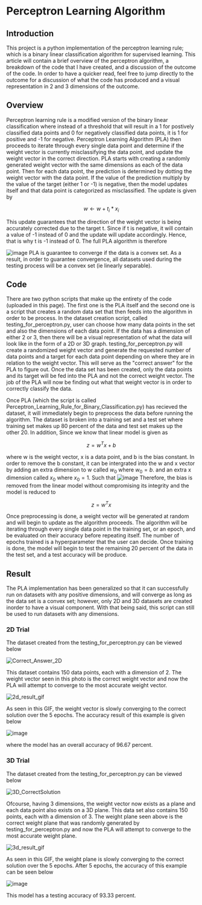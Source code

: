 # Perceptron Learning Algorithm

## Introduction
This project is a python implementation of the perceptron learning rule; which is a binary linear classification algorithm for supervised learning. This article will contain a brief overview of the perceptron algorithm, a breakdown of the code that I have created, and a discussion of the outcome of the code. In order to have a quicker read, feel free to jump directly to the outcome for a discussion of what the code has produced and a visual representation in 2 and 3 dimensions of the outcome.

## Overview
Perceptron learning rule is a modified version of the binary linear classification where instead of a threshold that will result in a 1 for postively classified data points and 0 for negatively classified data points, it is 1 for positive and -1 for negative. Perceptron Learning Algorithm (PLA) then proceeds to iterate through every single data point and determine if the weight vector is currently misclassifying the data point, and update the weight vector in the correct direction. PLA starts with creating a randomly generated weight vector with the same dimensions as each of the data point. Then for each data point, the prediction is determined by dotting the weight vector with the data point. If the value of the prediction multiply by the value of the target (either 1 or -1) is negative, then the model updates itself and that data point is categorized as misclassified. The update is given by

$$w \leftarrow w + t_i*x_i$$

This update guarantees that the direction of the weight vector is being accurately corrected due to the target t. Since if t is negative, it will contain a value of -1 instead of 0 and the update will update accordingly. Hence, that is why t is -1 instead of 0. The full PLA algorithm is therefore

![image](https://user-images.githubusercontent.com/86145397/210059382-eab3076b-9c90-4b43-bb7a-4e8eed9f6086.png)
PLA is guarantee to converge if the data is a convex set. As a result, in order to guarantee convergence, all datasets used during the testing process will be a convex set (ie linearly separable).

## Code
There are two python scripts that make up the entirety of the code (uploaded in this page). The first one is the PLA itself and the second one is a script that creates a random data set that then feeds into the algorithm in order to be process. In the dataset creation script, called testing_for_perceptron.py, user can choose how many data points in the set and also the dimensions of each data point. If the data has a dimension of either 2 or 3, then there will be a visual representation of what the data will look like in the form of a 2D or 3D graph. testing_for_perceptron.py will create a randomized weight vector and generate the requested number of data points and a target for each data point depending on where they are in relation to the weight vector. This will serve as the "correct answer" for the PLA to figure out. Once the data set has been created, only the data points and its target will be fed into the PLA and not the correct weight vector. The job of the PLA will now be finding out what that weight vector is in order to correctly classify the data.

Once PLA (which the script is called Perceptron_Learning_Rule_for_Binary_Classification.py) has recieved the dataset, it will immediately begin to preprocess the data before running the algorithm. The dataset is broken into a training set and a test set where training set makes up 80 percent of the data and test set makes up the other 20. In addition, Since we know that linear model is given as

$$ z = w^Tx + b $$

where w is the weight vector, x is a data point, and b is the bias constant. In order to remove the b constant, it can be intergrated into the w and x vector by adding an extra dimension to w called $w_0$ where $w_0 = b$. and an extra x dimension called $x_0$ where $x_0 = 1$. Such that
![image](https://user-images.githubusercontent.com/86145397/210060884-e3bf7148-c987-4323-8e80-ecc562301396.png)
Therefore, the bias is removed from the linear model without compromising its integrity and the model is reduced to

$$ z = w^Tx $$

Once preprocessing is done, a weight vector will be generated at random and will begin to update as the algorithm proceeds. The algorithm will be iterating through every single data point in the training set, or an epoch, and be evaluated on their accuracy before repeating itself. The number of epochs trained is a hyperparameter that the user can decide. Once training is done, the model will begin to test the remaining 20 percent of the data in the test set, and a test accuracy will be produce.

## Result

The PLA implementation has been generalized so that it can successfully run on datasets with any positive dimensions, and will converge as long as the data set is a convex set; however, only 2D and 3D datasets are created inorder to have a visual component. With that being said, this script can still be used to run datasets with any dimensions.

### 2D Trial
The dataset created from the testing_for_perceptron.py can be viewed below

![Correct_Answer_2D](https://user-images.githubusercontent.com/86145397/210061862-73bb3701-3676-43ed-8858-33fa17732c1f.png)

This dataset contains 150 data points, each with a dimension of 2. The weight vector seen in this photo is the correct weight vector and now the PLA will attempt to converge to the most accurate weight vector.

![2d_result_gif](https://user-images.githubusercontent.com/86145397/210062026-21ddd8d9-d9e8-455b-a6d7-e516b91388e8.gif)

As seen in this GIF, the weight vector is slowly converging to the correct solution over the 5 epochs. The accuracy result of this example is given below

![image](https://user-images.githubusercontent.com/86145397/210062385-6f485459-1692-40eb-b1c3-7bebf1215c5e.png)

where the model has an overall accuracy of 96.67 percent.

### 3D Trial

The dataset created from the testing_for_perceptron.py can be viewed below

![3D_CorrectSolution](https://user-images.githubusercontent.com/86145397/210062492-11d58d6f-e2d5-45b8-828e-23037b8795a8.png)

Ofcourse, having 3 dimensions, the weight vector now exists as a plane and each data point also exists on a 3D plane. This data set also contains 150 points, each with a dimension of 3. The weight plane seen above is the correct weight plane that was randomly generated by testing_for_perceptron.py and now the PLA will attempt to converge to the most accurate weight plane.

![3d_result_gif](https://user-images.githubusercontent.com/86145397/210062666-b738b137-2a82-45b4-8e45-6f235e5e9ac5.gif)

As seen in this GIF, the weight plane is slowly converging to the correct solution over the 5 epochs. After 5 epochs, the accuracy of this example can be seen below

![image](https://user-images.githubusercontent.com/86145397/210062911-474ecd65-becf-4fbb-99d3-5d4d7b2df82b.png)

This model has a testing accuracy of 93.33 percent.


